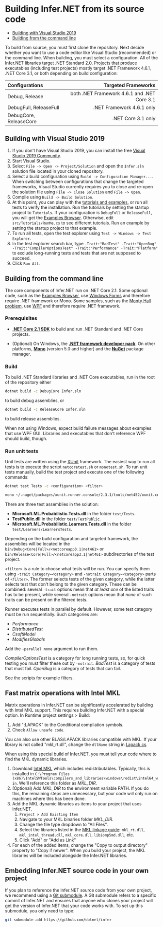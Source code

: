 # Building Infer.NET from its source code

- [Building with Visual Studio 2019](#building-with-visual-studio-2019)
- [Building from the command line](#building-from-the-command-line)

To build from source, you must first clone the repository.
Next decide whether you want to use a code editor like Visual Studio (recommended) or the command line.
When building, you must select a configuration.
All of the Infer&#46;NET libraries target .NET Standard 2.0. Projects that produce executables (including test projects) mostly target .NET Framework 4.6.1, .NET Core 3.1, or both depending on build configuration:

| Configurations | Targeted Frameworks |
|:---|---:|
| Debug, Release | both .NET Framework 4.6.1 and .NET Core 3.1 |
| DebugFull, ReleaseFull | .NET Framework 4.6.1 only |
| DebugCore, ReleaseCore | .NET Core 3.1 only |


## Building with Visual Studio 2019

1. If you don't have Visual Studio 2019, you can install the free [Visual Studio 2019 Community](https://visualstudio.microsoft.com/vs/community/).
1. Start Visual Studio.
1. Select `File -> Open -> Project/Solution` and open the `Infer.sln` solution file located in your cloned repository.
1. Select a build configuration using `Build -> Configuration Manager...`.  When switching between configurations that change the targeted frameworks, Visual Studio currently requires you to close and re-open the solution file using `File -> Close Solution` and `File -> Open`.
1. Compile using `Build -> Build Solution`.
1. At this point, you can play with the [tutorials and examples](https://dotnet.github.io/infer/userguide/Infer.NET%20tutorials%20and%20examples.html), or run all tests to verify the installation.  Run the tutorials by setting the startup project to `Tutorials`.  If your configuration is `DebugFull` or `ReleaseFull`, you will get the [Examples Browser](https://dotnet.github.io/infer/userguide/The%20examples%20browser.html).  Otherwise, edit `src/Tutorials/RunMe.cs` to see different tutorials.  Run an example by setting the startup project to that example.
1. To run all tests, open the test explorer using `Test -> Windows -> Test Explorer`.
1. In the test explorer search bar, type `-Trait:"BadTest" -Trait:"OpenBug" -Trait:"CompilerOptionsTest" -Trait:"Performance" -Trait:"Platform"` to exclude long-running tests and tests that are not supposed to succeed.
1. Click `Run All`.

## Building from the command line

The core components of Infer&#46;NET run on .NET Core 2.1.  Some optional code, such as the [Examples Browser](https://dotnet.github.io/infer/userguide/The%20examples%20browser.html), use [Windows Forms](https://docs.microsoft.com/en-us/dotnet/framework/winforms/) and therefore require .NET framework or Mono. 
Some samples, such as the [Monty Hall problem](https://dotnet.github.io/infer/userguide/Monty%20Hall%20problem.html), use [WPF](https://docs.microsoft.com/en-us/visualstudio/designers/introduction-to-wpf) and therefore require .NET framework.

### Prerequisites

* **[.NET Core 2.1 SDK](https://www.microsoft.com/net/download/)** to build and run .NET Standard and .NET Core projects.

* (Optional) On Windows, the **[.NET framework developer pack](https://www.microsoft.com/net/download)**.  On other platforms, **[Mono](https://www.mono-project.com/download/stable/)** (version 5.0 and higher) and the **[NuGet](https://docs.microsoft.com/en-us/nuget/install-nuget-client-tools)** package manager.

### Build 

To build .NET Standard libraries and .NET Core executables, run in the root of the repository either
```bash
dotnet build -c DebugCore Infer.sln
```
to build debug assemblies, or
```bash
dotnet build -c ReleaseCore Infer.sln
```
to build release assemblies.

When not using Windows, expect build failure messages about examples that use WPF GUI. Libraries and executables that don't reference WPF should build, though.

### Run unit tests

Unit tests are written using the [XUnit](https://xunit.github.io/) framework.
The easiest way to run all tests is to execute the script `netcoretest.sh` or `monotest.sh`.
To run unit tests manually, build the test project and execute one of the following commands:
```bash
dotnet test Tests -c <configuration> <filter>
```
```bash
mono ~/.nuget/packages/xunit.runner.console/2.3.1/tools/net452/xunit.console.exe <path to net461 assembly with tests> <filter>
```

There are three test assemblies in the solution:

- **Microsoft.ML.Probabilistic.Tests.dll** in the folder `test/Tests`. 
- **TestPublic.dll** in the folder `test/TestPublic`.
- **Microsoft.ML.Probabilistic.Learners.Tests.dll** in the folder `test/Learners/LearnersTests`. 

Depending on the build configuration and targeted framework, the assemblies will be located in the `bin/Debug<Core|Full>/<netcoreapp3.1|net461>` or `bin/Release<Core|Full>/<netcoreapp3.1|net461>` subdirectories
of the test project.

`<filter>` is a rule to choose what tests will be run. You can specify them
using `-trait Category=<category>` and `-notrait Category=<category>` parts
of `<filter>`. The former selects tests of
the given category, while the latter selects test that don't belong to the given
category. These can be combined: several `-trait` options mean that _at least one_ of the listed traits has to be present, while several `-notrait` options mean that _none_ of such traits can be present on the filtered tests.

Runner executes tests in parallel by default. However, some test category must be run
sequentially. Such categories are:
- _Performance_
- _DistributedTest_
- _CsoftModel_
- _ModifiesGlobals_

Add the `-parallel none` argument to run them.

_CompilerOptionsTest_ is a category for long running tests, so, for quick
testing you must filter these out by `-notrait`.
_BadTest_ is a category of tests that must fail.
_OpenBug_ is a category of tests that can fail.

See the scripts for example filters.

## Fast matrix operations with Intel MKL
Matrix operations in Infer.NET can be significantly accelerated by building with Intel MKL support.
This requires building Infer.NET with a special option.
In Runtime project settings > Build:
1. Add ";LAPACK" to the Conditional compilation symbols.
1. Check `Allow unsafe code`.

You can also use other BLAS/LAPACK libraries compatible with MKL.  If your library is not called "mkl_rt.dll", change the `dllName` string in [Lapack.cs](https://github.com/dotnet/infer/blob/master/src/Runtime/Core/Maths/Lapack.cs).

When using this special build of Infer.NET, you must tell your code where to find the MKL dynamic libraries.
1. Download [Intel MKL](https://software.intel.com/en-us/mkl/) which includes redistributables. Typically, this is installed in  `C:\Program Files (x86)\IntelSWTools\compilers_and_libraries\windows\redist\intel64_win`. We'll reference this folder as *MKL_DIR*.
1. (Optional) Add *MKL_DIR* to the environment variable PATH.  If you do this, the remaining steps are unnecessary, but your code will only run on machines where this has been done.
1. Add the MKL dynamic libraries as items to your project that uses Infer.NET.
   1. `Project > Add Existing Item`
   2. Navigate to your MKL binaries folder *MKL_DIR*.
   3. Change the file type dropdown to "All Files".
   4. Select the libraries listed in the [MKL linkage guide](https://software.intel.com/en-us/articles/intel-math-kernel-library-intel-mkl-linkage-and-distribution-quick-reference-guide): `mkl_rt.dll`, `mkl_intel_thread.dll`, `mkl_core.dll`, `libiomp5md.dll`, etc.
   5. Click "Add" or "Add as Link"
1. For each of the added items, change the "Copy to output directory" property to "Copy if newer".  When you build your project, the MKL libraries will be included alongside the Infer.NET libraries.

## Embedding Infer.NET source code in your own project

If you plan to reference the Infer.NET source code from your own project, we recommend using a [Git submodule](https://git-scm.com/book/en/v2/Git-Tools-Submodules).  A Git submodule refers to a specific commit of Infer.NET and ensures that anyone who clones your project will get the version of Infer.NET that your code works with.  To set up this submodule, you only need to type:
```bash
git submodule add https://github.com/dotnet/infer
```